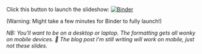 Click this button to launch the slideshow: [![Binder](https://mybinder.org/badge_logo.svg)](https://mybinder.org/v2/gh/drscotthawley/talks/HEAD?filepath=SoTL_3DClass_April_2021%2FJoy-Of-3D-Slides.ipynb)

(Warning: Might take a few minutes for Binder to fully launch!)

*NB: You'll want to be on a desktop or laptop. The formatting gets all wonky on mobile devices. 🤷 The blog post I'm still writing will work on mobile, just not these slides.*
